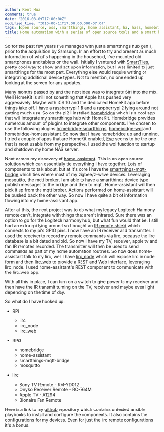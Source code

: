 ```yaml
---
author: Kent Hua
comments: true
date: "2016-08-09T17:00:00Z"
modified_time: "2016-08-11T17:00:00.000-07:00"
tags: [open source, oss, smartthings, home assistant, ha, hass, homebridge, mqtt, bridge, lirc]
title: Home automation with a series of open source tools and a smart home hub
---
```


So for the past few years I've managed with just a smartthings hub gen 1, prior to the acquisition by Samsung.  In an effort to try and present as much information of what's happening in the household, I've mounted old smartphones and tablets on the wall.  Initially I ventured with [SmartTiles](http://www.smarttiles.click/), pretty cool way to show and act upon information, but I was limited to just smartthings for the most part.  Everything else would require writing or integrating additional device types.  Not to mention, no one ended up looking at the screen for any updates.  

Many months passed by and the next idea was to integrate Siri into the mix.  Well HomeKit is still not something that Apple has pushed very aggressively.  Maybe with iOS 10 and the dedicated HomeKit app before things take off.  I have a raspberrypi 1 B and a raspberrypi 2 lying around not getting much use.  So on the pi2 I installed [homebridge](https://github.com/nfarina/homebridge) which is a cool app that will integrate my smartthings hub with HomeKit.  Homebridge provides numerous amount of plugins to integrate other components.  I've chosen to use the following plugins [homebridge-smartthings](https://www.npmjs.com/package/homebridge-smartthings), [homebridge-wol](https://www.npmjs.com/package/homebridge-wol) and [homebridge-homeassistant](https://www.npmjs.com/package/homebridge-homeassistant).  So now that I have homebridge up and running, I tried a couple of apps that are HomeKit enabled, [Eve](https://itunes.apple.com/us/app/elgato-eve/id917695792?mt=8) seems to be the one that is most usable from my perspective.  I used the wol function to startup and shutdown my home NAS server.

Next comes my discovery of [home-assistant](https://home-assistant.io/).  This is an open source solution which can essentially tie everything I have together.  Lots of components to talk about, but at it's core I have the [smartthings-mqtt-bridge](https://github.com/stjohnjohnson/smartthings-mqtt-bridge) which ties where most of my zigbee/z-wave devices.  Leveraging mosquitto, the mqtt broker, I am able to have a smartthings device type publish messages to the bridge and then to mqtt.  Home-assistant will then pick it up from the mqtt broker.  Actions performed on home-assistant will be pushed back the other way.  So now I have quite a bit of information flowing into my home-assistant app.  

After all this, the next project was to do what my legacy Logitech Harmony remote can't, integrate with things that aren't infrared.  Sure there was an option to go for the Logitech harmony hub, but what fun would that be.  I still had an extra rpi lying around so I bought an [IR remote shield](http://store.openhapp.com/infrared-shield-for-raspberry-pi/) which connects to my pi's GPIO pins.  I now have an IR receiver and transmitter.  I used the receiver to record my remote commands via lirc, because the lirc database is a bit dated and old.  So now I have my TV, receiver, apple tv and fan IR remotes recorded.  The transmitter will then be used to send commands as part of my home automation routines.  So how does home-assistant talk to my lirc, well I have [lirc_node](https://github.com/alexbain/lirc_node) which will expose lirc in node form and then [lirc_web](https://github.com/alexbain/lirc_web) to provide a REST and Web interface, leveraging lirc_node.  I used home-assistant's REST component to communicate with the lirc_web app.

With all this in place, I can turn on a switch to give power to my receiver and then have the IR transmit turning on the TV, receiver and maybe even light depending on the time of day.

So what do I have hooked up:

* RPi 
  - lirc
  - lirc_node
  - lirc_web

* RPi2
  - homebridge
  - home-assistant
  - smartthings-mqtt-bridge
  - mosquitto
  
* lirc
  - Sony TV Remote - RM-YD012 
  - Onyko Receiver Remote - RC-764M
  - Apple TV - A1294
  - Bionaire Fan Remote
   
Here is a link to my [github](https://github.com/kenthua/homeautomation) repository which contains untested ansible playbooks to install and configure the components.  It also contains the configurations for my devices.  Even for just the lirc remote configurations it's a bonus.


